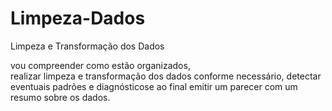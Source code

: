 # Limpeza-Dados
Limpeza e Transformação dos Dados

vou compreender como  estão  organizados,  
realizar  limpeza e  transformação  dos  dados  conforme  necessário,
detectar eventuais padrões e diagnósticose ao final emitir um parecer com um resumo sobre os dados.
